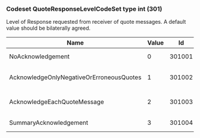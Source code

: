 ### Codeset QuoteResponseLevelCodeSet type int (301)

Level of Response requested from receiver of quote messages. A default value should be bilaterally agreed.

| Name                                     | Value | Id     | Sort | Synopsis                                      |
|------------------------------------------|-------|--------|------|-----------------------------------------------|
| NoAcknowledgement                        | 0     | 301001 | 1    | No Acknowledgement                            |
| AcknowledgeOnlyNegativeOrErroneousQuotes | 1     | 301002 | 2    | Acknowledge only negative or erroneous quotes |
| AcknowledgeEachQuoteMessage              | 2     | 301003 | 3    | Acknowledge each quote message                |
| SummaryAcknowledgement                   | 3     | 301004 | 4    | Summary Acknowledgement                       |

